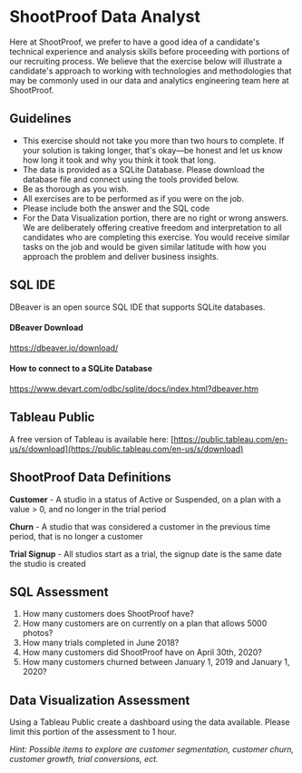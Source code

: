 ﻿# ShootProof Data Analyst 
Here at ShootProof, we prefer to have a good idea of a candidate's technical experience and analysis skills before proceeding with portions of our recruiting process. We believe that the exercise below will illustrate a candidate's approach to working with technologies and methodologies that may be commonly used in our data and analytics engineering team here at ShootProof.

## Guidelines
-  This exercise should not take you more than two hours to complete. If your solution is taking longer, that's okay—be honest and let us know how long it took and why you think it took that long.
- The data is provided as a SQLite Database. Please download the database file and connect using the tools provided below.
-   Be as thorough as you wish.
-   All exercises are to be performed as if you were on the job.
-   Please include both the answer and the SQL code 
-  For the Data Visualization portion, there are no right or wrong answers. We are deliberately offering creative freedom and interpretation to all candidates who are completing this exercise. You would receive similar tasks on the job and would be given similar latitude with how you approach the problem and deliver business insights.

## SQL IDE
DBeaver is an open source SQL IDE that supports SQLite databases. 

#### DBeaver Download 
https://dbeaver.io/download/

#### How to connect to a SQLite Database
https://www.devart.com/odbc/sqlite/docs/index.html?dbeaver.htm

## Tableau Public
A free version of Tableau is available here: [https://public.tableau.com/en-us/s/download](https://public.tableau.com/en-us/s/download)

## ShootProof Data Definitions
**Customer** - A studio in a status of Active or Suspended, on a plan with a value > 0, and no longer in the trial period

**Churn** - A studio that was considered a customer in the previous time period, that is no longer a customer

**Trial Signup** - All studios start as a trial, the signup date is the same date the studio is created

## SQL Assessment

1.  How many customers does ShootProof have?
2.  How many customers are on currently on a plan that allows 5000 photos?
3.  How many trials completed in June 2018?
4.  How many customers did ShootProof have on April 30th, 2020?
5.  How many customers churned between January 1, 2019 and January 1, 2020?

## Data Visualization Assessment

Using a Tableau Public create a dashboard using the data available. Please limit this portion of the assessment to 1 hour.

*Hint: Possible items to explore are customer segmentation, customer churn, customer growth, trial conversions, ect.*


